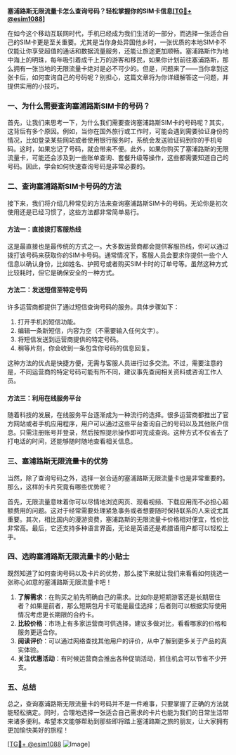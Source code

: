 **塞浦路斯无限流量卡怎么查询号码？轻松掌握你的SIM卡信息[[TG💪+ @esim1088](https://t.me/s/esim1088)]**

在如今这个移动互联网时代，手机已经成为我们生活的一部分，而选择一张适合自己的SIM卡更是至关重要。尤其是当你身处异国他乡时，一张优质的本地SIM卡不仅能让你享受超值的通话和数据流量服务，还能让旅途更加顺畅。塞浦路斯作为地中海上的明珠，每年吸引着成千上万的游客和移民，如果你计划前往塞浦路斯，那么拥有一张当地的无限流量卡绝对是必不可少的。但是，问题来了——当你拿到这张卡后，如何查询自己的号码呢？别担心，这篇文章将为你详细解答这一问题，并提供实用的小技巧。

### 一、为什么需要查询塞浦路斯SIM卡的号码？

首先，让我们来思考一下，为什么我们需要查询塞浦路斯SIM卡的号码呢？其实，这背后有多个原因。例如，当你在国外旅行或工作时，可能会遇到需要验证身份的情况，比如登录某些网站或者使用银行服务时，系统会发送验证码到你的手机号码。这时，如果忘记了号码，就会带来不便。此外，如果你购买了塞浦路斯的无限流量卡，可能还会涉及到一些账单查询、套餐升级等操作，这些都需要知道自己的号码。因此，学会如何快速查询号码是非常必要的。

### 二、查询塞浦路斯SIM卡号码的方法

接下来，我们将介绍几种常见的方法来查询塞浦路斯SIM卡的号码。无论你是初次使用还是已经习惯了，这些方法都非常简单易行。

#### 方法一：直接拨打客服热线

这是最直接也是最传统的方式之一。大多数运营商都会提供客服热线，你可以通过拨打该号码来获取你的SIM卡号码。通常情况下，客服人员会要求你提供一些个人信息以确认身份，比如姓名、护照号或者购买SIM卡时的订单号等。虽然这种方式比较耗时，但它是确保安全的一种方式。

#### 方法二：发送短信至特定号码

许多运营商都提供了通过短信查询号码的服务。具体步骤如下：
1. 打开手机的短信功能。
2. 编辑一条新短信，内容为空（不需要输入任何文字）。
3. 将短信发送到运营商提供的特定号码。
4. 稍等片刻，你会收到一条包含你号码的信息回复。

这种方法的优点是快捷方便，无需与客服人员进行过多交流。不过，需要注意的是，不同运营商的特定号码可能有所不同，建议事先查阅相关资料或咨询工作人员。

#### 方法三：利用在线服务平台

随着科技的发展，在线服务平台逐渐成为一种流行的选择。很多运营商都推出了官方网站或者手机应用程序，用户可以通过这些平台查询自己的号码以及其他账户信息。只需注册账号并登录，然后按照提示操作即可完成查询。这种方式不仅省去了打电话的时间，还能够随时随地查看相关信息。

### 三、塞浦路斯无限流量卡的优势

当然，除了查询号码之外，选择一张合适的塞浦路斯无限流量卡也是非常重要的。那么，这样的卡片究竟有哪些优势呢？

首先，无限流量意味着你可以尽情地浏览网页、观看视频、下载应用而不必担心超额费用的问题。这对于经常需要处理紧急事务或者想要随时保持联系的人来说尤其重要。其次，相比国内的漫游资费，塞浦路斯的无限流量卡价格相对便宜，性价比非常高。最后，它还支持多种语言界面，无论是英语还是希腊语用户都可以轻松上手。

### 四、选购塞浦路斯无限流量卡的小贴士

既然知道了如何查询号码以及卡片的优势，那么接下来就让我们来看看如何挑选一张称心如意的塞浦路斯无限流量卡吧！

1. **了解需求**：在购买之前先明确自己的需求。比如你是短期游客还是长期居住者？如果是前者，那么短期包月卡可能是最佳选择；后者则可以根据实际使用情况考虑更长期限的合约卡。
2. **比较价格**：市场上有多家运营商可供选择，建议多做对比，看看哪家的价格和服务更适合你。
3. **阅读评价**：可以通过网络查找其他用户的评价，从中了解到更多关于产品的真实体验。
4. **关注优惠活动**：有时候运营商会推出各种促销活动，抓住机会可以节省不少开支。

### 五、总结

总之，查询塞浦路斯无限流量卡的号码并不是一件难事，只要掌握了正确的方法就能轻松搞定。同时，合理地选择一张适合自己需求的卡片也能为我们的日常生活带来诸多便利。希望本文能够帮助到那些即将踏上塞浦路斯之旅的朋友，让大家拥有更加愉快美好的旅程！

[[TG💪+ @esim1088](https://t.me/s/esim1088) ![Image](https://i.postimg.cc/4NQfJmqS/Snipaste-2025-05-13-00-14-12.png)]